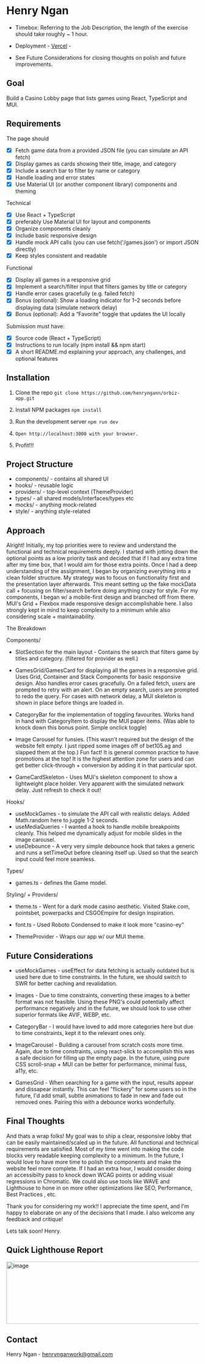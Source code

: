 # Henry Ngan

- Timebox: Referring to the Job Description, the length of the exercise should take roughly ~ 1 hour.
- Deployment - [Vercel](https://orbiz-app-henryngan.vercel.app/) -

- See Future Considerations for closing thoughts on polish and future improvements.

## Goal

Build a Casino Lobby page that lists games using React, TypeScript and MUI.

## Requirements

The page should

- [x] Fetch game data from a provided JSON file (you can simulate an API fetch)
- [x] Display games as cards showing their title, image, and category
- [x] Include a search bar to filter by name or category
- [x] Handle loading and error states
- [x] Use Material UI (or another component library) components and theming

Technical

- [x] Use React + TypeScript
- [x] preferably Use Material UI for layout and components
- [x] Organize components cleanly
- [x] Include basic responsive design
- [x] Handle mock API calls (you can use fetch('/games.json') or import JSON directly)
- [x] Keep styles consistent and readable

Functional

- [x] Display all games in a responsive grid
- [x] Implement a search/filter input that filters games by title or category
- [x] Handle error cases gracefully (e.g. failed fetch)
- [x] Bonus (optional): Show a loading indicator for 1–2 seconds before displaying data
      (simulate network delay)
- [x] Bonus (optional): Add a “Favorite” toggle that updates the UI locally

Submission must have:

- [x] Source code (React + TypeScript)
- [x] Instructions to run locally (npm install && npm start)
- [x] A short README.md explaining your approach, any challenges, and optional features

## Installation

1. Clone the repo
   `git clone https://github.com/henryngann/orbiz-app.git`
2. Install NPM packages
   `npm install`
3. Run the development server
   `npm run dev`
4. `Open http://localhost:3000 with your browser.`

5. Profit!!!

## Project Structure

- components/ - contains all shared UI
- hooks/ - reusable logic
- providers/ - top-level context (ThemeProvider)
- types/ - all shared models/interfaces/types etc
- mocks/ - anything mock-related
- style/ - anything style-related

## Approach

Alright! Initially, my top priorities were to review and understand the functional and technical requirements deeply. I started with jotting down the optional points as a low priority task and decided that if I had any extra time after my time box, that I would aim for those extra points. Once I had a deep understanding of the assignment, I began by organizing everything into a clean folder structure. My strategy was to focus on functionality first and the presentation layer afterwards. This meant setting up the fake mockData call + focusing on filter/search before doing anything crazy for style. For my components, I began w/ a mobile-first design and branched off from there. MUI's Grid + Flexbox made responsive design accomplishable here. I also strongly kept in mind to keep complexity to a minimum while also considering scale + maintainability.

The Breakdown

Components/

- SlotSection for the main layout - Contains the search that filters game by titles and category. (filtered for provider as well.)

- GamesGrid/GamesCard for displaying all the games in a responsive grid. Uses Grid, Container and Stack Components for basic responsive design. Also handles error cases gracefully. On a failed fetch, users are prompted to retry with an alert. On an empty search, users are prompted to redo the query. For cases with network delay, a MUI skeleton is shown in place before things are loaded in.

- CategoryBar for the implementation of toggling favourites. Works hand in hand with CategoryItem to display the MUI paper items. (Was able to knock down this bonus point. Simple onclick toggle)

- Image Carousel for funsies. (This wasn't required but the design of the website felt empty. I just ripped some images off of bet105.ag and slapped them at the top.) Fun fact! It is general common practice to have promotions at the top! It is the highest attention zone for users and can get better click-through + conversion by adding it in that particular spot.

- GameCardSkeleton - Uses MUI's skeleton component to show a lightweight place holder. Very apparent with the simulated network delay. Just refresh to check it out!

Hooks/

- useMockGames - to simulate the API call with realistic delays. Added Math.random here to juggle 1-2 seconds.
- useMediaQueries - I wanted a hook to handle mobile breakpoints cleanly. This helped me dynamically adjust for mobile slides in the image carousel.
- useDebounce - A very very simple debounce hook that takes a generic and runs a setTimeOut before cleaning itself up. Used so that the search input could feel more seamless.

Types/

- games.ts - defines the Game model.

Styling/ + Providers/

- theme.ts - Went for a dark mode casino aesthetic. Visited Stake.com, pointsbet, powerpacks and CSGOEmpire for design inspiration.
- font.ts - Used Roboto Condensed to make it look more "casino-ey"

- ThemeProvider - Wraps our app w/ our MUI theme.

## Future Considerations

- useMockGames - useEffect for data fetching is actually outdated but is used here due to time constraints. In the future, we should switch to SWR for better caching and revalidation.

- Images - Due to time constraints, converting these images to a better format was not feasible. Using these PNG's could potentially affect performance negatively and in the future, we should look to use other superior formats like AVIF, WEBP, etc.

- CategoryBar - I would have loved to add more categories here but due to time constraints, kept it to the relevant ones only.

- ImageCarousel - Building a carousel from scratch costs more time. Again, due to time constraints, using react-slick to accomplish this was a safe decision for filling up the empty page. In the future, using pure CSS scroll-snap + MUI can be better for performance, minimal fuss, a11y, etc.

- GamesGrid - When searching for a game with the input, results appear and dissapear instantly. This can feel "flickery" for some users so in the future, I'd add small, subtle animations to fade in new and fade out removed ones. Pairing this with a debounce works wonderfully.

## Final Thoughts

And thats a wrap folks! My goal was to ship a clear, responsive lobby that can be easily maintained/scaled up in the future. All functional and technical requirements are satisfied. Most of my time went into making the code blocks very readable keeping complexity to a minimum. In the future, I would love to have more time to polish the components and make the website feel more complete. If I had an extra hour, I would consider doing an accessibilty pass to knock down WCAG points or adding visual regressions in Chromatic. We could also use tools like WAVE and Lighthouse to hone in on more other optimizations like SEO, Performance, Best Practices , etc.

Thank you for considering my work!! I appreciate the time spent, and I'm happy to elaborate on any of the decisions that I made. I also welcome any feedback and critique!

Lets talk soon!
Henry.

## Quick Lighthouse Report
<img width="517" height="163" alt="image" src="https://github.com/user-attachments/assets/8b90e766-7667-4ce7-9459-4778faf80b67" />

## Contact

Henry Ngan - henrynganwork@gmail.com
